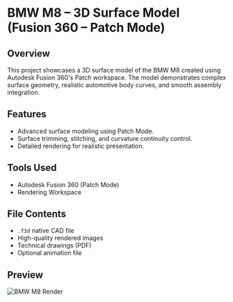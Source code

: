 # BMW M8 – 3D Surface Model (Fusion 360 – Patch Mode)

## Overview
This project showcases a 3D surface model of the BMW M8 created using Autodesk Fusion 360's Patch workspace. The model demonstrates complex surface geometry, realistic automotive body curves, and smooth assembly integration.

## Features
- Advanced surface modeling using Patch Mode.
- Surface trimming, stitching, and curvature continuity control.
- Detailed rendering for realistic presentation.

## Tools Used
- Autodesk Fusion 360 (Patch Mode)
- Rendering Workspace

## File Contents
- `.f3d` native CAD file
- High-quality rendered images
- Technical drawings (PDF)
- Optional animation file

## Preview
![BMW M8 Render](Render-Images/BMW_M8_Render.png)

